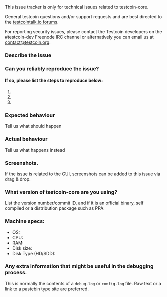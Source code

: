 <!--- Remove sections that do not apply -->

This issue tracker is only for technical issues related to testcoin-core.

General testcoin questions and/or support requests and are best directed to the [testcointalk.io forums](https://testcointalk.io/).

For reporting security issues, please contact the Testcoin developers on the #testcoin-dev Freenode IRC channel or alternatively you can email us at contact@testcoin.org.

### Describe the issue

### Can you reliably reproduce the issue?
#### If so, please list the steps to reproduce below:
1.
2.
3.

### Expected behaviour
Tell us what should happen

### Actual behaviour
Tell us what happens instead

### Screenshots.
If the issue is related to the GUI, screenshots can be added to this issue via drag & drop.

### What version of testcoin-core are you using?
List the version number/commit ID, and if it is an official binary, self compiled or a distribution package such as PPA.

### Machine specs:
- OS:
- CPU:
- RAM:
- Disk size:
- Disk Type (HD/SDD):

### Any extra information that might be useful in the debugging process.
This is normally the contents of a `debug.log` or `config.log` file. Raw text or a link to a pastebin type site are preferred.
